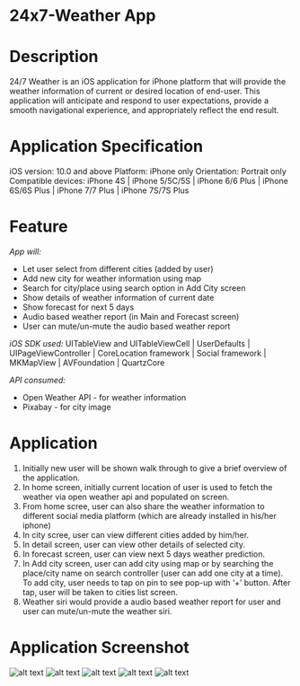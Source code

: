 # 24x7-Weather App

# Description
24/7 Weather is an iOS application for iPhone platform that will provide the weather information of
current or desired location of end-user. This application will anticipate and respond to user
expectations, provide a smooth navigational experience, and appropriately reflect the end result.

# Application Specification
iOS version: 10.0 and above
Platform: iPhone only
Orientation: Portrait only
Compatible devices: iPhone 4S | iPhone 5/5C/5S | iPhone 6/6 Plus | iPhone 6S/6S Plus | iPhone 7/7 Plus | iPhone 7S/7S Plus

# Feature
_App will:_
  * Let user select from different cities (added by user)
  * Add new city for weather information using map
  * Search for city/place using search option in Add City screen
  * Show details of weather information of current date
  * Show forecast for next 5 days
  * Audio based weather report (in Main and Forecast screen)
  * User can mute/un-mute the audio based weather report

_iOS SDK used:_ UITableView and UITableViewCell | UserDefaults | UIPageViewController | CoreLocation framework | Social framework | MKMapView | AVFoundation | QuartzCore

_API consumed:_
  * Open Weather API - for weather information
  * Pixabay - for city image

# Application
1. Initially new user will be shown walk through to give a brief overview of the application.
2. In home screen, initially current location of user is used to fetch the weather via open weather api and populated
on screen.
3. From home scree, user can also share the weather information to different social media platform (which are
already installed in his/her iphone)
4. In city scree, user can view different cities added by him/her.
5. In detail screen, user can view other details of selected city.
6. In forecast screen, user can view next 5 days weather prediction.
7. In Add city screen, user can add city using map or by searching the place/city name on search controller (user
can add one city at a time). To add city, user needs to tap on pin to see pop-up with ‘+’ button. After tap, user
will be taken to cities list screen.
8. Weather siri would provide a audio based weather report for user and user can mute/un-mute the weather siri.

# Application Screenshot
![alt text](https://github.com/walle19/24x7-Weather/blob/master/Screenshot/IMG_1830.jpg)
![alt text](https://github.com/walle19/24x7-Weather/blob/master/Screenshot/IMG_1831.jpg)
![alt text](https://github.com/walle19/24x7-Weather/blob/master/Screenshot/IMG_1832.jpg)
![alt text](https://github.com/walle19/24x7-Weather/blob/master/Screenshot/IMG_1833.jpg)
![alt text](https://github.com/walle19/24x7-Weather/blob/master/Screenshot/IMG_1838.jpg)

